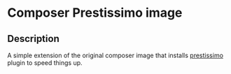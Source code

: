 # Composer Prestissimo image

## Description
A simple extension of the original composer image that installs [prestissimo](https://github.com/hirak/prestissimo) plugin to speed things up.